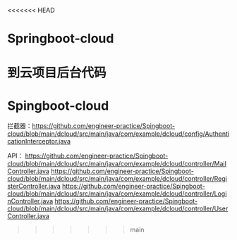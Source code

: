 <<<<<<< HEAD
# Springboot-cloud
到云项目后台代码
=======
# Spingboot-cloud
拦截器：https://github.com/engineer-practice/Spingboot-cloud/blob/main/dcloud/src/main/java/com/example/dcloud/config/AuthenticationInterceptor.java

API：
https://github.com/engineer-practice/Spingboot-cloud/blob/main/dcloud/src/main/java/com/example/dcloud/controller/MailController.java
https://github.com/engineer-practice/Spingboot-cloud/blob/main/dcloud/src/main/java/com/example/dcloud/controller/RegisterController.java
https://github.com/engineer-practice/Spingboot-cloud/blob/main/dcloud/src/main/java/com/example/dcloud/controller/LoginController.java
https://github.com/engineer-practice/Spingboot-cloud/blob/main/dcloud/src/main/java/com/example/dcloud/controller/UserController.java
>>>>>>> main
